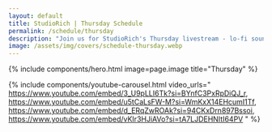 ```yaml
---
layout: default
title: StudioRich | Thursday Schedule
permalink: /schedule/thursday
description: "Join us for StudioRich's Thursday livestream - lo-fi sound therapy and creative sessions every week."
image: /assets/img/covers/schedule-thursday.webp
---
```


{% include components/hero.html
  image=page.image
  title="Thursday" %}

{% include components/youtube-carousel.html video_urls="
https://www.youtube.com/embed/3_U9pLLI6Tk?si=BYnfC3PxRpDiQJ_r,
https://www.youtube.com/embed/u5tCaLsFW-M?si=WmKxX14EHcumI1Tf,
https://www.youtube.com/embed/d_ERqZwROAk?si=94CKxDrn897Bssoi,
https://www.youtube.com/embed/vKIr3HJiAVo?si=tA7LJDEHNItI64PV
" %}

<style>
  .container {
    margin: auto;
    padding: 20px;
    text-align: center;
  }

  iframe {
    margin-top: 20px;
    border-radius: 10px;
    width: 100%;
    height: 100vh;
    border: none;
  }
</style>
